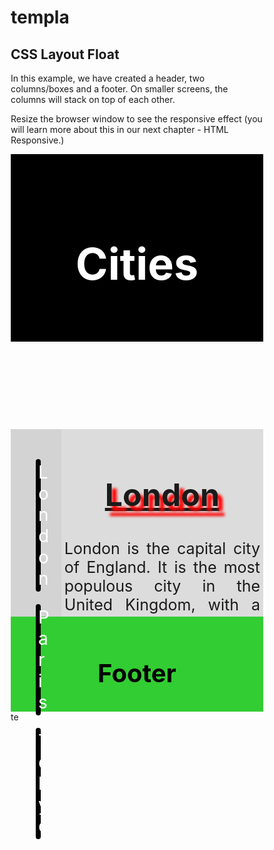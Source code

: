 # templa<!DOCTYPE html>
<html lang="en-US">
    <head>
        <title>template</title>
   <meta name="viewport" content="width=device-width,initial-scale=1.0">
   <style>
       * {
  box-sizing: border-box;
}
       header
       {
           background-color: black;
          color: white;
           font-size: 35px;
           padding: 35px;
           text-align: center;     
       }
       .left{
           background-color: lightgray;
           float: left; 
           width: 20%;
           height: 300px;
           padding: 20px;     
       }
       .left ul{
           font-size: 200%;
           list-style-type: none;
           padding: 0; 
       }
       .left li{
           background-color: green;
           margin: 20px;
           border: 4px solid black;
           border-radius: 20px;
           text-align: center;  
         }
       nav li:hover
      {
          font-size: 40px;
          background-color: brown;
   text-decoration: underline;  
      }
       .main
       {
           padding: 5px;
           float: left;
           width: 80%;
       height: 300px;
       text-align: center;
       background-color:gainsboro;
       overflow-y: scroll;
       }
       .main h1{
           font-size: 50px;
           text-decoration: underline;
           text-shadow: 8px 8px 4px red;  
       }
       .main p{
           font-size: 25px;
           text-align: justify;
         word-spacing: 4px;
       }
       section::after {
  content: "";
  display: table;
  clear: both;
       }
       footer
       {
           background-color: limegreen;
           text-align: center;
           font-size: 20px;
           color: black;
           padding: 10px;
       }
       @media screen and (max-width:650px){
           .left,.main,.right
           {
               width: 100%;
           }
       }
   </style>
    </head>
    <body>
        <h2>CSS Layout Float</h2>
<p>In this example, we have created a header, two columns/boxes and a footer. On smaller screens, the columns will stack on top of each other.</p>
<p>Resize the browser window to see the responsive effect (you will learn more about this in our next chapter - HTML Responsive.)</p>
<header><h1>Cities</h1></header>
<section>
    <nav class="left">
        <ul>
            <li><a href="#london"target="sagar"onclick="london()"style="color:white;text-decoration:none;">London</a></li>
            <li><a href="#paris"target="sagar"onclick="paris()"style="color:white;text-decoration:none;">Paris</a></li>
            <li><a href="#tokyo"target="sagar"onclick="tokyo()"style="color:white;text-decoration:none;">Tokyo</a></li>
        </ul>
    </nav>
    <div class="main"name="sagar">
    <div id="london">
        <h1>London</h1>
        <p>London is the capital city of England. It is the most populous city in the  United Kingdom, with a metropolitan area of over 13 million inhabitants.</p>
        <p>Standing on the River Thames, London has been a major settlement for two millennia, its history going back to its founding by the Romans, who named it Londinium.</p>
        <p>London is one of the world's most important global cities.It exerts considerable influence upon the arts, commerce, education, entertainment, fashion, finance, healthcare, media, professional services, research and development, tourism and transportation.It is one of the largest financial centres in the world and in 2019, London had the second highest number of ultra high-net-worth individuals in Europe, after Paris.And in 2020, London had the second-highest number of billionaires of any city in Europe, after Moscow.London's universities form the largest concentration of higher education institutes in Europe,and London is home to highly ranked institutions such as Imperial College London in natural and applied sciences, the London School of Economics in social sciences, as well as the comprehensive University College London.In 2012,London became the first city to have hosted three modern Summer Olympic Games.</p>
    </div> 
     <div id="paris"style="display:none;">
        <h1>Paris</h1>
        <p>paris is the capital city of England. It is the most populous city in the  United Kingdom, with a metropolitan area of over 13 million inhabitants.</p>
        <p>Standing on the River Thames, London has been a major settlement for two millennia, its history going back to its founding by the Romans, who named it Londinium.</p>    
    </div>
    <div id="tokyo"style="display:none">
        <h1>Tokyo</h1>
        <p>tokyo is the capital city of England. It is the most populous city in the  United Kingdom, with a metropolitan area of over 13 million inhabitants.</p>
        <p>Standing on the River Thames, London has been a major settlement for two millennia, its history going back to its founding by the Romans, who named it Londinium.</p>
    </div>
    </div>
   <script>
function london()
{
    document.getElementById("london").style.display="inline";
    document.getElementById("paris").style.display="none";
    document.getElementById("tokyo").style.display="none";
}
function paris()
{
    document.getElementById("london").style.display="none";
    document.getElementById("paris").style.display="inline";
    document.getElementById("tokyo").style.display="none";
}
function tokyo()
{
    document.getElementById("london").style.display="none";
    document.getElementById("paris").style.display="none";
    document.getElementById("tokyo").style.display="inline";
}
   </script> 
</section>
<footer>
    <h1>Footer</h1>
</footer>
    </body>
</html>te
